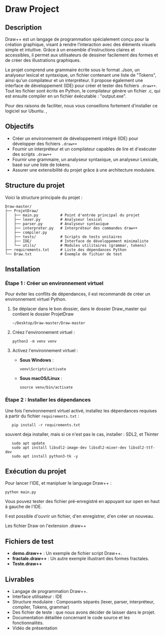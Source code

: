 # Draw Project

## Description
Draw++ est un langage de programmation spécialement conçu pour la création
graphique, visant à rendre l’interaction avec des éléments visuels simple et intuitive.
Grâce à un ensemble d’instructions claires et accessibles, il permet aux utilisateurs de
dessiner facilement des formes et de créer des illustrations graphiques.

Le projet comprend une grammaire écrite sous le format .Json, un analyseur lexical et syntaxique, un fichier contenant une liste de "Tokens", ainsi qu'un compilateur et un interpréteur. Il propose également une interface de développement (IDE) pour créer et tester des fichiers `.draw++`. Tout les fichier sont écrits en Python, le compilateur génère un fichier .c, qui est ensuite compiler en un fichier éxécutable : "output.exe".

Pour des raisons de faciliter, nous vous conseillons fortement d'installer ce logiciel sur Ubuntu.
,

## Objectifs 

- Créer un environnement de développement intégré (IDE) pour développer des fichiers `.draw++`
- Fournir un interpréteur et un compilateur capables de lire et d'exécuter des scripts `.draw++`
- Fournir une grammaire, un analyseur syntaxique, un analyseur Lexicale, basé sur une liste de tokens.
- Assurer une extensibilité du projet grâce à une architecture modulaire.
  
## Structure du projet
Voici la structure principale du projet :

```
Draw-master/
├── ProjetDraw/
│   ├── main.py          # Point d'entrée principal du projet
│   ├── lexer.py         # Analyseur lexical
│   ├── parser.py        # Analyseur syntaxique
│   ├── interpreter.py   # Interpréteur des commandes draw++
│   ├── compiler.py
│   ├── tests/           # Scripts de tests unitaires
│   ├── IDE/             # Interface de développement minimaliste
│   └── utils/           # Modules utilitaires (grammar, tokens)
├── requirements.txt     # Liste des dépendances Python
└── Draw.txt             # Exemple de fichier de test
```

## Installation
### Étape 1 : Créer un environnement virtuel
Pour éviter les conflits de dépendances, il est recommandé de créer un environnement virtuel Python.

1. Se déplacer dans le bon dossier, dans le dossier Draw_master qui contient le dossier ProjetDraw
   ```
   ~/Desktop/Draw-master/Draw-master
   ```

2. Créez l'environnement virtuel :
   ```
   python3 -m venv venv
   ```

3. Activez l'environnement virtuel :
   - **Sous Windows** :
     ```
     venv\Scripts\activate
     ```
   - **Sous macOS/Linux** :
     ```
     source venv/bin/activate
     ```

### Étape 2 : Installer les dépendances
Une fois l'environnement virtuel activé, installez les dépendances requises à partir du fichier `requirements.txt` :
```
   pip install -r requirements.txt
```
souvent deja installer, mais si ce n'est pas le cas, installer : SDL2, et Tkinter
```
   sudo apt update
   sudo apt install libsdl2-image-dev libsdl2-mixer-dev libsdl2-ttf-dev
   sudo apt install python3-tk -y
```

## Exécution du projet
Pour lancer l'IDE, et manipluer le language Draw++ :
```
python main.py
```
Vous pouvez tester des fichier pré-enregistré en appuyant sur open en haut à gauche de l'IDE.

Il est possible d'ouvrir un fichier, d'en enregistrer, d'en créer un nouveau.

Les fichier Draw on l'extension .draw++

## Fichiers de test
- **demo.draw++** : Un exemple de fichier script Draw++.
- **fractale.draw++** : Un autre exemple illustrant des formes fractales.
- **Teste.draw++**

## Livrables
- Langage de programmation Draw++.
- Interface utilisateur : IDE 
- Structure modulaire : Composants séparés (lexer, parser, interpréteur, compiler, Tokens, grammar)
- Des fichier de teste : que nous avons décider de laisser dans le projet.
- Documentation détaillée concernant le code source et les fonctionnalités.
- Vidéo de présentation 

